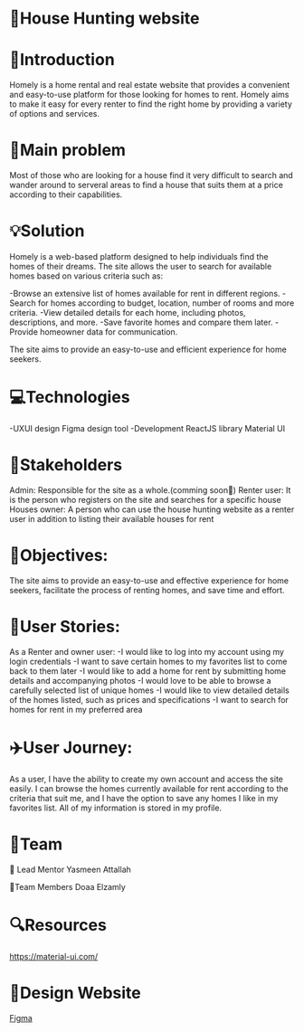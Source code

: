 # 🏡House Hunting website
# 📌Introduction
Homely is a home rental and real estate website that provides a convenient and easy-to-use platform for those looking for homes to rent. Homely aims to make it easy for every renter to find the right home by providing a variety of options and services.


# 🚩Main problem
Most of those who are looking for a house find it very difficult to search and wander around to serveral areas to find a house that suits them at a price according to their capabilities.

# 💡Solution
Homely is a web-based platform designed to help individuals find the homes of their dreams. The site allows the user to search for available homes based on various criteria such as:

-Browse an extensive list of homes available for rent in different regions.
-Search for homes according to budget, location, number of rooms and more criteria.
-View detailed details for each home, including photos, descriptions, and more.
-Save favorite homes and compare them later.
-Provide homeowner data for communication.

The site aims to provide an easy-to-use and efficient experience for home seekers.

# 💻Technologies
-UXUI design
  Figma design tool
-Development
  ReactJS library
  Material UI

# 👥Stakeholders
Admin: Responsible for the site as a whole.(comming soon🤩)
Renter user: It is the person who registers on the site and searches for a specific house
Houses owner: A person who can use the house hunting website as a renter user in addition to listing their available houses for rent

# 📝Objectives:
The site aims to provide an easy-to-use and effective experience for home seekers, facilitate the process of renting homes, and save time and effort.

# 📝User Stories:
As a Renter and owner user:
-I would like to log into my account using my login credentials
-I want to save certain homes to my favorites list to come back to them later
-I would like to add a home for rent by submitting home details and accompanying photos
-I would love to be able to browse a carefully selected list of unique homes
-I would like to view detailed details of the homes listed, such as prices and specifications
-I want to search for homes for rent in my preferred area

# ✈️User Journey:
As a user, I have the ability to create my own account and access the site easily. I can browse the homes currently available for rent according to the criteria that suit me, and I have the option to save any homes I like in my favorites list. All of my information is stored in my profile.

# 👥Team
 👤 Lead Mentor
     Yasmeen Attallah
 
 👤Team Members
     Doaa Elzamly

# 🔍Resources
https://material-ui.com/

# 🎨Design Website
[Figma](https://www.figma.com/file/sfAPCuDCapYwSW2mAmeZrR/House-Hunting?type=design&node-id=0-1&mode=design&t=cGUlgSNxP3QGyhfx-0)







